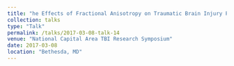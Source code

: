```yaml
---
title: "he Effects of Fractional Anisotropy on Traumatic Brain Injury Prediction"
collection: talks
type: "Talk"
permalink: /talks/2017-03-08-talk-14
venue: "National Capital Area TBI Research Symposium"
date: 2017-03-08
location: "Bethesda, MD"
---
```

